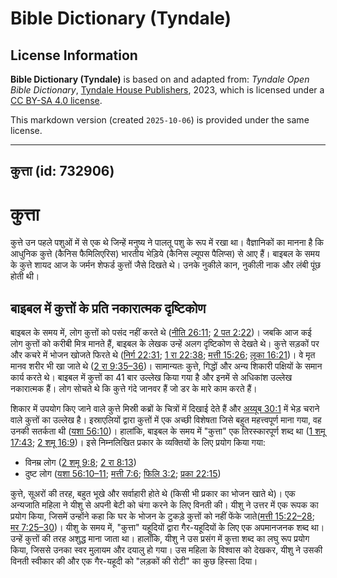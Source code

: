 # Bible Dictionary (Tyndale)

## License Information

**Bible Dictionary (Tyndale)** is based on and adapted from: _Tyndale Open Bible Dictionary_, [Tyndale House Publishers](https://tyndaleopenresources.com/), 2023, which is licensed under a [CC BY-SA 4.0 license](https://creativecommons.org/licenses/by-sa/4.0/legalcode.en).

This markdown version (created `2025-10-06`) is provided under the same license.



--------------------------------

## कुत्ता (id: 732906)

कुत्ता
======

कुत्ते उन पहले पशुओं में से एक थे जिन्हें मनुष्य ने पालतू पशु के रूप में रखा था। वैज्ञानिकों का मानना ​​है कि आधुनिक कुत्ते (कैनिस फैमिलिएरिस) भारतीय भेड़िये (कैनिस ल्यूपस पैलिप्स) से आए हैं। बाइबल के समय के कुत्ते शायद आज के जर्मन शेफर्ड कुत्तों जैसे दिखते थे। उनके नुकीले कान, नुकीली नाक और लंबी पूंछ होती थी।

बाइबल में कुत्तों के प्रति नकारात्मक दृष्टिकोण
----------------------------------------------

बाइबल के समय में, लोग कुत्तों को पसंद नहीं करते थे ([नीति 26:11](https://ref.ly/Prov26:11); [2 पत 2:22](https://ref.ly/2Pet2:22))। जबकि आज कई लोग कुत्तों को करीबी मित्र मानते हैं, बाइबल के लेखक उन्हें अलग दृष्टिकोण से देखते थे। कुत्ते सड़कों पर और कचरे में भोजन खोजते फिरते थे ([निर्ग 22:31](https://ref.ly/Exod22:31); [1 रा 22:38](https://ref.ly/1Kgs22:38); [मत्ती 15:26](https://ref.ly/Matt15:26); [लूका 16:21](https://ref.ly/Luke16:21))। वे मृत मानव शरीर भी खा जाते थे ([2 रा 9:35–36](https://ref.ly/2Kgs9:35-2Kgs9:36))। सामान्यतः कुत्ते, गिद्धों और अन्य शिकारी पक्षियों के समान कार्य करते थे। बाइबल में कुत्तों का 41 बार उल्लेख किया गया है और इनमें से अधिकांश उल्लेख नकारात्मक हैं। लोग सोचते थे कि कुत्ते गंदे जानवर हैं जो डर के मारे काम करते हैं।

शिकार में उपयोग किए जाने वाले कुत्ते मिस्री कब्रों के चित्रों में दिखाई देते हैं और [अय्यूब 30:1](https://ref.ly/Job30:1) में भेड़ चराने वाले कुत्तों का उल्लेख है। इस्राएलियों द्वारा कुत्तों में एक अच्छी विशेषता जिसे बहुत महत्त्वपूर्ण माना गया, वह उनकी सतर्कता थी ([यशा 56:10](https://ref.ly/Isa56:10))। हालांकि, बाइबल के समय में "कुत्ता" एक तिरस्कारपूर्ण शब्द था ([1 शमू 17:43](https://ref.ly/1Sam17:43); [2 शमू 16:9](https://ref.ly/2Sam16:9))। इसे निम्नलिखित प्रकार के व्यक्तियों के लिए प्रयोग किया गया:

* विनम्र लोग ([2 शमू 9:8](https://ref.ly/2Sam9:8); [2 रा 8:13](https://ref.ly/2Kgs8:13))
* दुष्ट लोग ([यशा 56:10–11](https://ref.ly/Isa56:10-Isa56:11); [मत्ती 7:6](https://ref.ly/Matt7:6); [फिलि 3:2](https://ref.ly/Phil3:2); [प्रका 22:15](https://ref.ly/Rev22:15))

कुत्ते, सूअरों की तरह, बहुत भूखे और सर्वाहारी होते थे (किसी भी प्रकार का भोजन खाते थे)। एक अन्यजाति महिला ने यीशु से अपनी बेटी को चंगा करने के लिए विनती की। यीशु ने उत्तर में एक रूपक का प्रयोग किया, जिसमें उन्होंने कहा कि घर के भोजन के टुकड़े कुत्तों को नहीं फेंके जाते([मत्ती 15:22–28](https://ref.ly/Matt15:22-Matt15:28); [मर 7:25–30](https://ref.ly/Mark7:25-Mark7:30))। यीशु के समय में, "कुत्ता" यहूदियों द्वारा गैर\-यहूदियों के लिए एक अपमानजनक शब्द था। उन्हें कुत्तों की तरह अशुद्ध माना जाता था। हालाँकि, यीशु ने उस प्रसंग में कुत्ता शब्द का लघु रूप प्रयोग किया, जिससे उनका स्वर मुलायम और दयालु हो गया। उस महिला के विश्वास को देखकर, यीशु ने उसकी विनती स्वीकार की और एक गैर\-यहूदी को "लड़कों की रोटी" का कुछ हिस्सा दिया।


